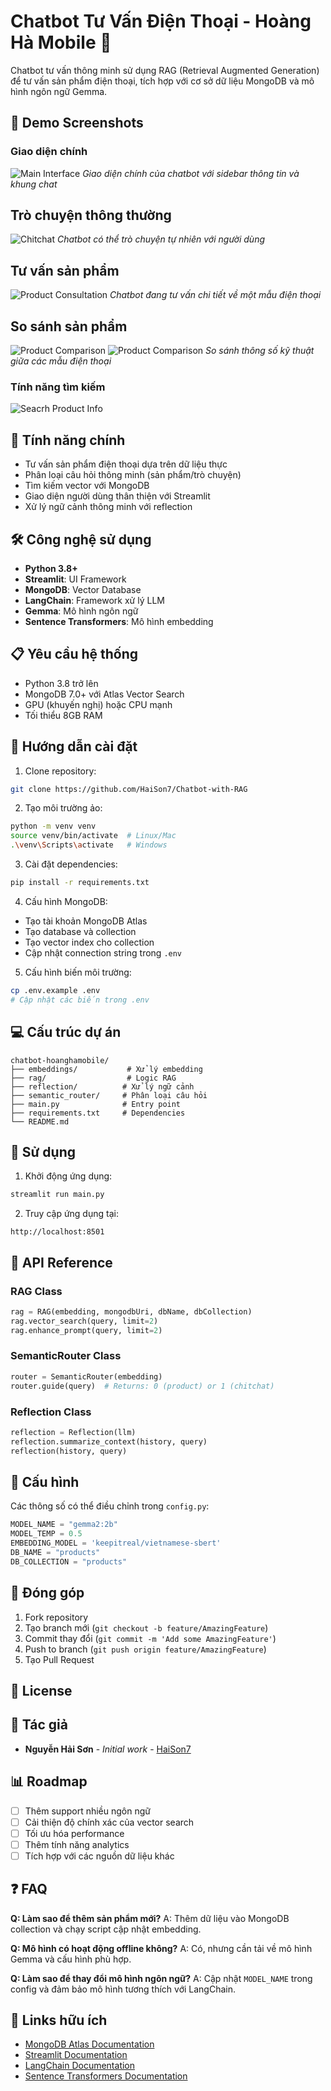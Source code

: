 # Chatbot Tư Vấn Điện Thoại - Hoàng Hà Mobile 📱

Chatbot tư vấn thông minh sử dụng RAG (Retrieval Augmented Generation) để tư vấn sản phẩm điện thoại, tích hợp với cơ sở dữ liệu MongoDB và mô hình ngôn ngữ Gemma.

## 📸 Demo Screenshots

### Giao diện chính
![Main Interface](images/Screenshot%202024-12-08%20112639.png)
*Giao diện chính của chatbot với sidebar thông tin và khung chat*

## Trò chuyện thông thường 
![Chitchat](images/Screenshot%202024-12-08%20111223.png)
*Chatbot có thể trò chuyện tự nhiên với người dùng*

## Tư vấn sản phẩm
![Product Consultation](images/Screenshot%202024-12-08%20112155.png)
*Chatbot đang tư vấn chi tiết về một mẫu điện thoại*

## So sánh sản phẩm
![Product Comparison](images/Screenshot%202024-12-08%20112421.png)
![Product Comparison](images/Screenshot%202024-12-08%20112523.png)
*So sánh thông số kỹ thuật giữa các mẫu điện thoại*

### Tính năng tìm kiếm
![Seacrh Product Info](images/Screenshot%202024-10-29%20204524.png)

## 🌟 Tính năng chính

- Tư vấn sản phẩm điện thoại dựa trên dữ liệu thực
- Phân loại câu hỏi thông minh (sản phẩm/trò chuyện)
- Tìm kiếm vector với MongoDB
- Giao diện người dùng thân thiện với Streamlit
- Xử lý ngữ cảnh thông minh với reflection

## 🛠 Công nghệ sử dụng

- **Python 3.8+**
- **Streamlit**: UI Framework
- **MongoDB**: Vector Database
- **LangChain**: Framework xử lý LLM
- **Gemma**: Mô hình ngôn ngữ
- **Sentence Transformers**: Mô hình embedding

## 📋 Yêu cầu hệ thống

- Python 3.8 trở lên
- MongoDB 7.0+ với Atlas Vector Search
- GPU (khuyến nghị) hoặc CPU mạnh
- Tối thiểu 8GB RAM

## 🚀 Hướng dẫn cài đặt

1. Clone repository:
```bash
git clone https://github.com/HaiSon7/Chatbot-with-RAG
```

2. Tạo môi trường ảo:
```bash
python -m venv venv
source venv/bin/activate  # Linux/Mac
.\venv\Scripts\activate   # Windows
```

3. Cài đặt dependencies:
```bash
pip install -r requirements.txt
```

4. Cấu hình MongoDB:
- Tạo tài khoản MongoDB Atlas
- Tạo database và collection
- Tạo vector index cho collection
- Cập nhật connection string trong `.env`

5. Cấu hình biến môi trường:
```bash
cp .env.example .env
# Cập nhật các biến trong .env
```

## 💻 Cấu trúc dự án

```
chatbot-hoanghamobile/
├── embeddings/           # Xử lý embedding
├── rag/                  # Logic RAG
├── reflection/          # Xử lý ngữ cảnh
├── semantic_router/     # Phân loại câu hỏi
├── main.py              # Entry point
├── requirements.txt     # Dependencies
└── README.md
```

## 🎯 Sử dụng

1. Khởi động ứng dụng:
```bash
streamlit run main.py
```

2. Truy cập ứng dụng tại:
```
http://localhost:8501
```

## 📝 API Reference

### RAG Class
```python
rag = RAG(embedding, mongodbUri, dbName, dbCollection)
rag.vector_search(query, limit=2)
rag.enhance_prompt(query, limit=2)
```

### SemanticRouter Class
```python
router = SemanticRouter(embedding)
router.guide(query)  # Returns: 0 (product) or 1 (chitchat)
```

### Reflection Class
```python
reflection = Reflection(llm)
reflection.summarize_context(history, query)
reflection(history, query)
```

## 🔧 Cấu hình

Các thông số có thể điều chỉnh trong `config.py`:

```python
MODEL_NAME = "gemma2:2b"
MODEL_TEMP = 0.5
EMBEDDING_MODEL = 'keepitreal/vietnamese-sbert'
DB_NAME = "products"
DB_COLLECTION = "products"
```

## 🤝 Đóng góp

1. Fork repository
2. Tạo branch mới (`git checkout -b feature/AmazingFeature`)
3. Commit thay đổi (`git commit -m 'Add some AmazingFeature'`)
4. Push to branch (`git push origin feature/AmazingFeature`)
5. Tạo Pull Request

## 📄 License

## 👥 Tác giả

- **Nguyễn Hải Sơn** - *Initial work* - [HaiSon7](https://github.com/HaiSon7)

## 📊 Roadmap

- [ ] Thêm support nhiều ngôn ngữ
- [ ] Cải thiện độ chính xác của vector search
- [ ] Tối ưu hóa performance
- [ ] Thêm tính năng analytics
- [ ] Tích hợp với các nguồn dữ liệu khác

## ❓ FAQ

**Q: Làm sao để thêm sản phẩm mới?**
A: Thêm dữ liệu vào MongoDB collection và chạy script cập nhật embedding.

**Q: Mô hình có hoạt động offline không?**
A: Có, nhưng cần tải về mô hình Gemma và cấu hình phù hợp.

**Q: Làm sao để thay đổi mô hình ngôn ngữ?**
A: Cập nhật `MODEL_NAME` trong config và đảm bảo mô hình tương thích với LangChain.

## 🔗 Links hữu ích

- [MongoDB Atlas Documentation](https://docs.atlas.mongodb.com/)
- [Streamlit Documentation](https://docs.streamlit.io/)
- [LangChain Documentation](https://python.langchain.com/docs/)
- [Sentence Transformers Documentation](https://www.sbert.net/)
